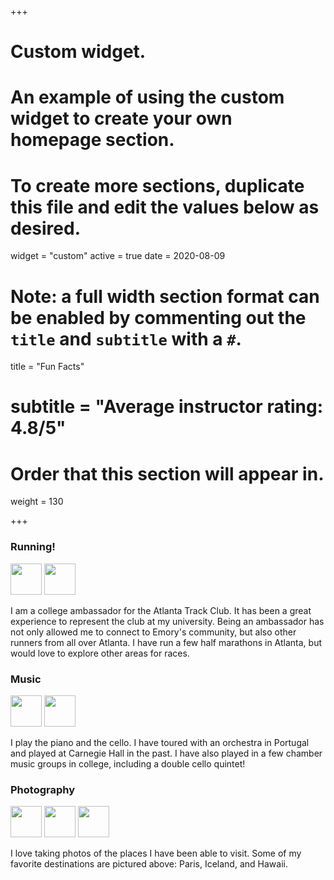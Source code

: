 +++
# Custom widget.
# An example of using the custom widget to create your own homepage section.
# To create more sections, duplicate this file and edit the values below as desired.
widget = "custom"
active = true
date = 2020-08-09

# Note: a full width section format can be enabled by commenting out the `title` and `subtitle` with a `#`.
title = "Fun Facts"
# subtitle = "Average instructor rating: 4.8/5"

# Order that this section will appear in.
weight = 130

+++

### Running!

<p float="left">
  <img src="https://github.com/user-attachments/assets/bfb296df-af4a-42be-a5c6-23c8b3ab7cd4" height="50" />
  <img src="https://github.com/user-attachments/assets/62aecdfe-703d-40db-9e71-b14fa94b6cf4" height="50" />
</p>

I am a college ambassador for the Atlanta Track Club. It has been a great experience to represent the club at my university. Being an ambassador has not only allowed me to connect to Emory's community, but also other runners from all over Atlanta. I have run a few half marathons in Atlanta, but would love to explore other areas for races. 


### Music
<p float="left">
  <img src="https://github.com/user-attachments/assets/1078e768-06f2-4d13-86ab-e6413668fe85" height="50" />
  <img src="https://github.com/user-attachments/assets/a7220a62-529e-4883-abd6-11dc6c48fe18" height="50" />
</p>

I play the piano and the cello. I have toured with an orchestra in Portugal and played at Carnegie Hall in the past. I have also played in a few chamber music groups in college, including a double cello quintet! 

### Photography
<p float="left">
  <img src="https://github.com/user-attachments/assets/afef8993-adf4-45ae-ac54-99e55611fd8d" height="50" />
  <img src="https://github.com/user-attachments/assets/d4f98d3e-23d2-4385-9277-17432b66b30a" height="50" />
  <img src="https://github.com/user-attachments/assets/1a38392e-f204-402c-942d-9803f6dc136c" height="50" />
</p>


I love taking photos of the places I have been able to visit. Some of my favorite destinations are pictured above: Paris, Iceland, and Hawaii. 


